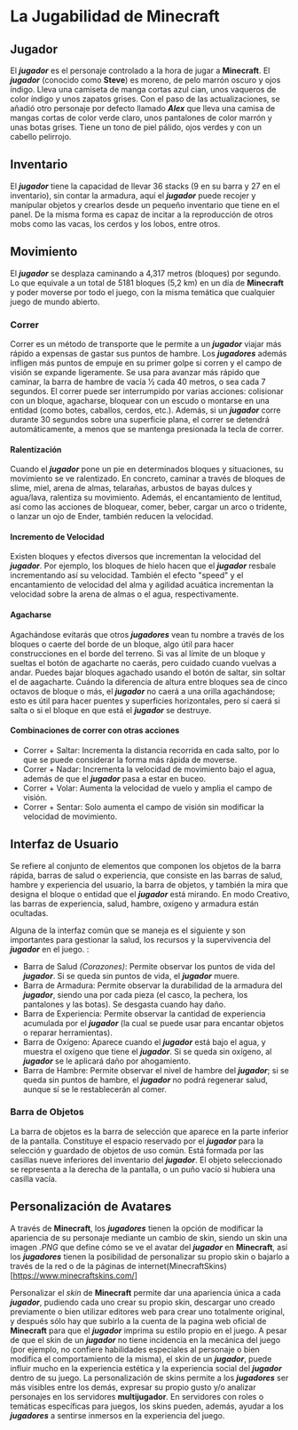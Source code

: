 # La Jugabilidad de Minecraft

## Jugador

El ***jugador*** es el personaje controlado a la hora de jugar a **Minecraft**. El ***jugador*** (conocido como **Steve**) es moreno, de pelo marrón oscuro y ojos índigo. Lleva una camiseta de manga cortas azul cian, unos vaqueros de color índigo y unos zapatos grises. Con el paso de las actualizaciones, se añadió otro personaje por defecto llamado ***Alex*** que lleva una camisa de mangas cortas de color verde claro, unos pantalones de color marrón y unas botas grises. Tiene un tono de piel pálido, ojos verdes y con un cabello pelirrojo.

## Inventario

El ***jugador*** tiene la capacidad de llevar 36 stacks (9 en su barra y 27 en el inventario), sin contar la armadura, aquí el ***jugador*** puede recojer y manipular objetos y crearlos desde un pequeño inventario que tiene en el panel. De la misma forma es capaz de incitar a la reproducción de otros mobs como las vacas, los cerdos y los lobos, entre otros. 

## Movimiento

El ***jugador*** se desplaza caminando a 4,317 metros (bloques) por segundo. Lo que equivale a un total de 5181 bloques (5,2 km) en un día de **Minecraft** y poder moverse por todo el juego, con la misma temática que cualquier juego de mundo abierto. 

### Correr
Correr es un método de transporte que le permite a un ***jugador*** viajar más rápido a expensas de gastar sus puntos de hambre. Los ***jugadores*** además infligen más puntos de empuje en su primer golpe si corren y el campo de visión se expande ligeramente. Se usa para avanzar más rápido que caminar, la barra de hambre de vacía 1⁄2 cada 40 metros, o sea cada 7 segundos.
El correr puede ser interrumpido por varias acciones: colisionar con un bloque, agacharse, bloquear con un escudo o montarse en una entidad (como botes, caballos, cerdos, etc.). Además, si un ***jugador*** corre durante 30 segundos sobre una superficie plana, el correr se detendrá automáticamente, a menos que se mantenga presionada la tecla de correr.

####  Ralentización
Cuando el ***jugador*** pone un pie en determinados bloques y situaciones, su movimiento se ve ralentizado. En concreto, caminar a través de bloques de slime, miel, arena de almas, telarañas, arbustos de bayas dulces y agua/lava, ralentiza su movimiento. Además, el encantamiento de lentitud, así como las acciones de bloquear, comer, beber, cargar un arco o tridente, o lanzar un ojo de Ender, también reducen la velocidad.

#### Incremento de Velocidad
Existen bloques y efectos diversos que incrementan la velocidad del ***jugador***. Por ejemplo, los bloques de hielo hacen que el ***jugador*** resbale incrementando así su velocidad. También el efecto "speed" y el encantamiento de velocidad del alma y agilidad acuática incrementan la velocidad sobre la arena de almas o el agua, respectivamente. 

#### Agacharse
Agachándose evitarás que otros ***jugadores*** vean tu nombre a través de los bloques o caerte del borde de un bloque, algo útil para hacer construcciones en el borde del terreno. Si vas al límite de un bloque y sueltas el botón de agacharte no caerás, pero cuidado cuando vuelvas a andar. Puedes bajar bloques agachado usando el botón de saltar, sin soltar el de aagacharte. Cuándo la diferencia de altura entre bloques sea de cinco octavos de bloque o más, el ***jugador*** no caerá a una orilla agachándose; esto es útil para hacer puentes y superficies horizontales, pero sí caerá si salta o si el bloque en que está el ***jugador*** se destruye. 

#### Combinaciones de correr con otras acciones
- Correr + Saltar: Incrementa la distancia recorrida en cada salto, por lo que se puede considerar la forma más rápida de moverse.
- Correr + Nadar: Incrementa la velocidad de movimiento bajo el agua, además de que el ***jugador*** pasa a estar en buceo.
- Correr + Volar: Aumenta la velocidad de vuelo y amplia el campo de visión.
- Correr + Sentar: Solo aumenta el campo de visión sin modificar la velocidad de movimiento. 

## Interfaz de Usuario
Se refiere al conjunto de elementos que componen los objetos de la barra rápida, barras de salud o experiencia, que consiste en las barras de salud, hambre y experiencia del usuario, la barra de objetos, y también la mira que designa el bloque o entidad que el ***jugador*** está mirando. En modo Creativo, las barras de experiencia, salud, hambre, oxigeno y armadura están ocultadas.

Alguna de la interfaz común que se maneja es el siguiente y son importantes para gestionar la salud, los recursos y la supervivencia del ***jugador*** en el juego. :
- Barra de Salud _(Corazones)_: Permite observar los puntos de vida del ***jugador***. Si se queda sin puntos de vida, el ***jugador*** muere.
- Barra de Armadura: Permite observar la durabilidad de la armadura del ***jugador***, siendo una por cada pieza (el casco, la pechera, los pantalones y las botas). Se desgasta cuando hay daño.
- Barra de Experiencia: Permite observar la cantidad de experiencia acumulada por el ***jugador*** (la cual se puede usar para encantar objetos o reparar herramientas).
- Barra de Oxígeno: Aparece cuando el ***jugador*** está bajo el agua, y muestra el oxígeno que tiene el ***jugador***. Si se queda sin oxígeno, al ***jugador*** se le aplicará daño por ahogamiento.
- Barra de Hambre: Permite observar el nivel de hambre del ***jugador***; si se queda sin puntos de hambre, el ***jugador*** no podrá regenerar salud, aunque sí se le restablecerán al comer.

### Barra de Objetos
La barra de objetos es la barra de selección que aparece en la parte inferior de la pantalla. Constituye el espacio reservado por el ***jugador*** para la selección y guardado de objetos de uso común. Está formada por las casillas nueve inferiores del inventario del ***jugador***. El objeto seleccionado se representa a la derecha de la pantalla, o un puño vacío si hubiera una casilla vacía. 

## Personalización de Avatares
A través de **Minecraft**, los ***jugadores*** tienen la opción de modificar la apariencia de su personaje mediante un cambio de skin, siendo un skin una imagen _.PNG_ que define cómo se ve el avatar del ***jugador*** en **Minecraft**, así los ***jugadores*** tienen la posibilidad de personalizar su propio skin o bajarlo a través de la red o de la páginas de internet(MinecraftSkins)[https://www.minecraftskins.com/]

Personalizar el _skin_ de **Minecraft** permite dar una apariencia única a cada ***jugador***, pudiendo cada uno crear su propio skin, descargar uno creado previamente o bien utilizar editores web para crear uno totalmente original, y después sólo hay que subirlo a la cuenta de la pagina web oficial de **Minecraft** para que el ***jugador*** imprima su estilo propio en el juego.
A pesar de que el skin de un ***jugador*** no tiene incidencia en la mecánica del juego (por ejemplo, no confiere habilidades especiales al personaje o bien modifica el comportamiento de la misma), el skin de un ***jugador***, puede influir mucho en la experiencia estética y la experiencia social del ***jugador*** dentro de su juego. La personalización de skins permite a los ***jugadores*** ser más visibles entre los demás, expresar su propio gusto y/o analizar personajes en los servidores **multijugador**. En servidores con roles o temáticas específicas para juegos, los skins pueden, además, ayudar a los ***jugadores*** a sentirse inmersos en la experiencia del juego. 